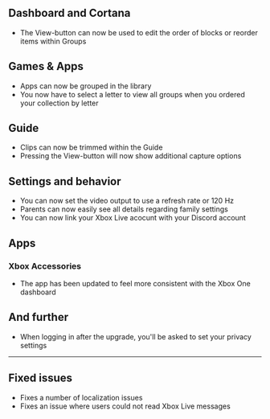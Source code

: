 ## Dashboard and Cortana
- The View-button can now be used to edit the order of blocks or reorder items within Groups

## Games & Apps
- Apps can now be grouped in the library
- You now have to select a letter to view all groups when you ordered your collection by letter

## Guide
- Clips can now be trimmed within the Guide
- Pressing the View-button will now show additional capture options

## Settings and behavior
- You can now set the video output to use a refresh rate or 120 Hz
- Parents can now easily see all details regarding family settings
- You can now link your Xbox Live acocunt with your Discord account

## Apps
### Xbox Accessories
- The app has been updated to feel more consistent with the Xbox One dashboard

## And further
- When logging in after the upgrade, you'll be asked to set your privacy settings

---------

## Fixed issues
- Fixes a number of localization issues
- Fixes an issue where users could not read Xbox Live messages